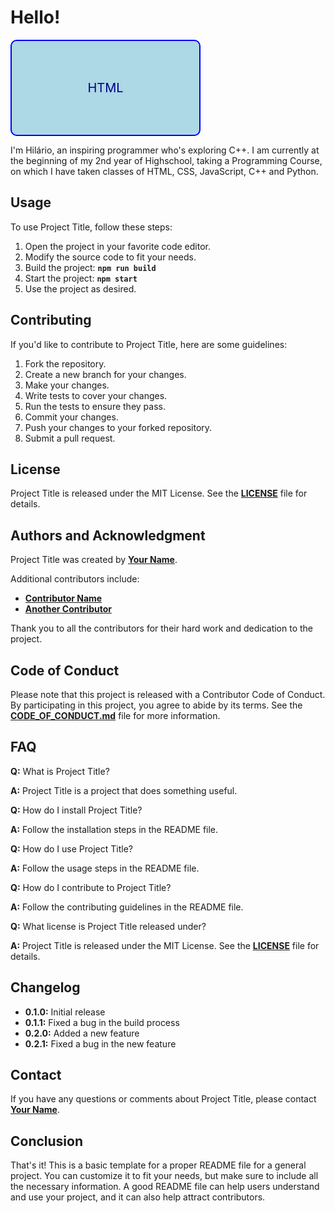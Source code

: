 # **Hello!**


<div style="width: 300px; height: 150px; background-color: lightblue; border: 2px solid blue; display: flex; justify-content: center; align-items: center; font-size: 20px; color: darkblue; border-radius: 10px;">
    HTML
</div>

I'm Hilário, an inspiring programmer who's exploring C++.
I am currently at the beginning of my 2nd year of Highschool, taking a Programming Course, on which I have taken classes of HTML, CSS, JavaScript, C++ and Python.

## **Usage**

To use Project Title, follow these steps:

1. Open the project in your favorite code editor.
2. Modify the source code to fit your needs.
3. Build the project: **`npm run build`**
4. Start the project: **`npm start`**
5. Use the project as desired.

## **Contributing**

If you'd like to contribute to Project Title, here are some guidelines:

1. Fork the repository.
2. Create a new branch for your changes.
3. Make your changes.
4. Write tests to cover your changes.
5. Run the tests to ensure they pass.
6. Commit your changes.
7. Push your changes to your forked repository.
8. Submit a pull request.

## **License**

Project Title is released under the MIT License. See the **[LICENSE](https://www.blackbox.ai/share/LICENSE)** file for details.

## **Authors and Acknowledgment**

Project Title was created by **[Your Name](https://github.com/username)**.

Additional contributors include:

- **[Contributor Name](https://github.com/contributor-name)**
- **[Another Contributor](https://github.com/another-contributor)**

Thank you to all the contributors for their hard work and dedication to the project.

## **Code of Conduct**

Please note that this project is released with a Contributor Code of Conduct. By participating in this project, you agree to abide by its terms. See the **[CODE_OF_CONDUCT.md](https://www.blackbox.ai/share/CODE_OF_CONDUCT.md)** file for more information.

## **FAQ**

**Q:** What is Project Title?

**A:** Project Title is a project that does something useful.

**Q:** How do I install Project Title?

**A:** Follow the installation steps in the README file.

**Q:** How do I use Project Title?

**A:** Follow the usage steps in the README file.

**Q:** How do I contribute to Project Title?

**A:** Follow the contributing guidelines in the README file.

**Q:** What license is Project Title released under?

**A:** Project Title is released under the MIT License. See the **[LICENSE](https://www.blackbox.ai/share/LICENSE)** file for details.

## **Changelog**

- **0.1.0:** Initial release
- **0.1.1:** Fixed a bug in the build process
- **0.2.0:** Added a new feature
- **0.2.1:** Fixed a bug in the new feature

## **Contact**

If you have any questions or comments about Project Title, please contact **[Your Name](you@example.com)**.

## **Conclusion**

That's it! This is a basic template for a proper README file for a general project. You can customize it to fit your needs, but make sure to include all the necessary information. A good README file can help users understand and use your project, and it can also help attract contributors.
